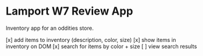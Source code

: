 Lamport W7 Review App
===

Inventory app for an oddities store. 

[x] add items to inventory (description, color, size)
[x] show items in inventory on DOM
[x] search for items by color + size
[ ] view search results